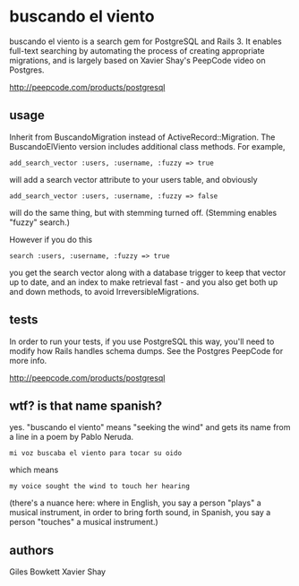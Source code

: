 buscando el viento
==================

buscando el viento is a search gem for PostgreSQL and Rails 3. It enables full-text searching by automating the process of creating appropriate migrations, and is largely based on Xavier Shay's PeepCode video on Postgres.

http://peepcode.com/products/postgresql

usage
-----

Inherit from BuscandoMigration instead of ActiveRecord::Migration. The BuscandoElViento version includes additional class methods. For example,

    add_search_vector :users, :username, :fuzzy => true

will add a search vector attribute to your users table, and obviously

    add_search_vector :users, :username, :fuzzy => false

will do the same thing, but with stemming turned off. (Stemming enables "fuzzy" search.)

However if you do this

    search :users, :username, :fuzzy => true

you get the search vector along with a database trigger to keep that vector up to date, and an index to make retrieval fast - and you also get both up and down methods, to avoid IrreversibleMigrations.

tests
-----

In order to run your tests, if you use PostgreSQL this way, you'll need to modify how Rails handles schema dumps. See the Postgres PeepCode for more info.

http://peepcode.com/products/postgresql

wtf? is that name spanish?
--------------------------

yes. "buscando el viento" means "seeking the wind" and gets its name from a line in a poem by Pablo Neruda.

    mi voz buscaba el viento para tocar su oido

which means

    my voice sought the wind to touch her hearing

(there's a nuance here: where in English, you say a person "plays" a musical instrument, in order to bring forth sound, in Spanish, you say a person "touches" a musical instrument.)

authors
-------

Giles Bowkett
Xavier Shay

